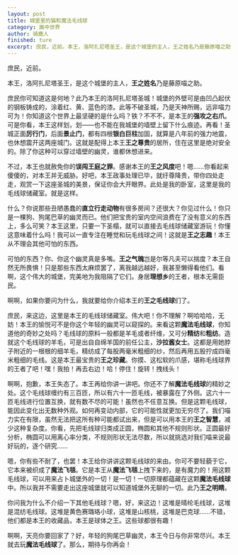 ```yaml
---
layout: post
title: 城堡里的猫和魔法毛线球
category: 画中世界
author: 骑鹿人
finished: ture
excerpt: 庶民，近前。本王，洛阿扎尼塔圣王，是这个城堡的主人，王之姓名乃是藤原喵之助。
---
```


庶民，近前。

本王，洛阿扎尼塔圣王，是这个城堡的主人，**王之姓名**乃是藤原喵之助。

庶民你可知道这是何地？此乃本王的洛阿扎尼塔圣城！城堡的外壁可是由凹凸起伏的钢板铸成的，涂着红、黄、蓝色的漆。此等不破圣城，乃是天神所赐，远非喵力可为！你知道这个世界上最坚硬的是什么吗？铁？不不不，是本王的**强攻之右爪**。可是你看，本王这样划，划——也不能在我城堡的墙壁上留下什么痕迹。再看！圣城正面**厉行门**，后面**景止门**，都有四根**银白巨柱**加固，就算是八年前的强力地震，也休想震开这两座城门。这就是配得上本王**王之尊贵**的居所，住在这里是绝对安全的。除了你这种可以穿过墙壁的幽灵，谁都休想进来。

不过，本王也就赦免你的**误闯王庭之罪**。感谢本王的**王之风度**吧！嗯……你看起来傻傻的，对本王并无威胁。好吧，本王政事处理已毕，就纡尊降贵，带你四处走走，观赏一下这座圣城的美景，保证你会大开眼界。此处是我的卧室，这里是我的毛线球储藏室。就是这样。

什么？你说那些丑陋愚蠢的**直立行走动物**有很多房间？还很大？你见过什么！你只是一棵狗、狗尾巴草的幽灵而已。他们把宝贵的室内空间浪费在了没有意义的东西上，多么可笑？本王这里，只要一下圣榻，就可以直接去毛线球储藏室游玩！你懂这意味着什么吗！我可以一直专注在睡觉和玩毛线球之间！这就是**王之志趣**！本王从不理会其他可怕的东西。

可怕的东西？你、你这个幽灵真是多嘴。**王之气魄**岂是尔等凡夫可以揣度？本王自然无所畏惧！只是那些东西太麻烦罢了，离我越远越好，我甚至懒得看他们。看啊，这个伟大的城堡，完美地为我阻隔了它们。身居**理想乡**的王者，根本无需臣民。

啊啊，如果你要问为什么，我就要给你介绍本王的**王之毛线球**们了。

庶民，来这边，这里是本王的毛线球储藏室。伟大吧！你不理解？啊哈哈哈，无妨！本王的愉悦可不是你这个年轻的幽灵可以窥探的。来看这颗**魔法毛线球**，你知道他的奇妙之处吗？毛线球的原料一般都是羊毛或者纤维，又可分**精纺**和**粗纺**。造就这个毛线球的羊毛，可是出自自绵羊国的前任公主，**沙拉酱女士**。这都是用她脖子附近的一根根的细羊毛，精纺成了每股两毫米粗细的纱，然后再用五股拧成四毫米粗细的毛线。这是本王最宝贵的**王之珍藏**。你摸、这松软的爪感，堪称毛线球界的王者了吧！嘿！我拍！再去右边！哈！停住！旋转！拽线头！

啊啊，抱歉，本王失态了。本王再给你讲一讲吧。你还不了解**魔法毛线球**的精妙之处。这个毛线球缠约有三百匝，所以有六十一匝毛线，被暴露在了外侧。这六十一匝毛线进行位置互换，就有数不尽的可能！虽然也不任意互换。但是这颗毛线球，能因此变化出无数种外观。如何再变动内部，它的可能性就更加无穷尽了。我们喵力实在有限，虽然无法把这所有种可能都试出来，但是可以用本王的**王之智慧**，减少这种复杂度。你看，先把毛线球归类成正圆，椭圆和其他不规则形状。正圆最好分析，椭圆可以用离心率分类，不规则形状无法尽数，所以就挑选对我们喵来说最好玩的，逐个研究……

嗯，你有些不耐了，也罢！本王给你讲讲这颗毛线球的来由。你可不要轻藐于它，它本来被织成了**魔法飞毯**。它是本王从**魔法飞毯**上拽下来的，是有魔力的！用这颗毛线球，可以用来占卜城堡外的一切！是一切！一切原理都蕴藏在这颗**魔法毛线球**中。所以我并不需要走出这座城堡就可以知道城堡外无聊的一切。此乃**王之明睛**。

你问我为什么不介绍一下其他毛线球？嗯，好，来这边！这堆是晴纶毛线球，这堆是混纺毛线球。这堆是黄色赛璐珞小球，这堆是山核桃，这堆是巴克球……不错，他们都是本王的收藏品，本王是球体之王。这些球都很有趣！

啊啊，天亮你要回家了？好，年轻的狗尾巴草幽灵，本王今日与你非常尽兴。本王就去玩**魔法毛线球**了。那么，期待与你再会！
